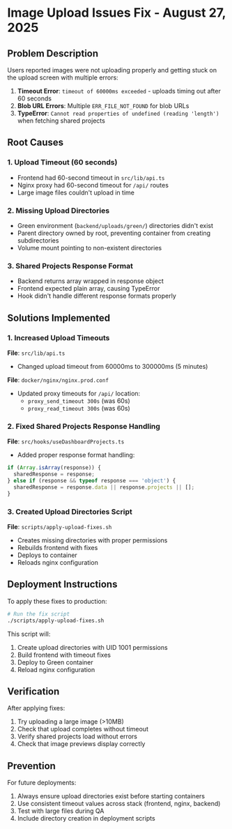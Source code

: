 # Image Upload Issues Fix - August 27, 2025

## Problem Description

Users reported images were not uploading properly and getting stuck on the upload screen with multiple errors:

1. **Timeout Error**: `timeout of 60000ms exceeded` - uploads timing out after 60 seconds
2. **Blob URL Errors**: Multiple `ERR_FILE_NOT_FOUND` for blob URLs
3. **TypeError**: `Cannot read properties of undefined (reading 'length')` when fetching shared projects

## Root Causes

### 1. Upload Timeout (60 seconds)

- Frontend had 60-second timeout in `src/lib/api.ts`
- Nginx proxy had 60-second timeout for `/api/` routes
- Large image files couldn't upload in time

### 2. Missing Upload Directories

- Green environment (`backend/uploads/green/`) directories didn't exist
- Parent directory owned by root, preventing container from creating subdirectories
- Volume mount pointing to non-existent directories

### 3. Shared Projects Response Format

- Backend returns array wrapped in response object
- Frontend expected plain array, causing TypeError
- Hook didn't handle different response formats properly

## Solutions Implemented

### 1. Increased Upload Timeouts

**File**: `src/lib/api.ts`

- Changed upload timeout from 60000ms to 300000ms (5 minutes)

**File**: `docker/nginx/nginx.prod.conf`

- Updated proxy timeouts for `/api/` location:
  - `proxy_send_timeout 300s` (was 60s)
  - `proxy_read_timeout 300s` (was 60s)

### 2. Fixed Shared Projects Response Handling

**File**: `src/hooks/useDashboardProjects.ts`

- Added proper response format handling:

```typescript
if (Array.isArray(response)) {
  sharedResponse = response;
} else if (response && typeof response === 'object') {
  sharedResponse = response.data || response.projects || [];
}
```

### 3. Created Upload Directories Script

**File**: `scripts/apply-upload-fixes.sh`

- Creates missing directories with proper permissions
- Rebuilds frontend with fixes
- Deploys to container
- Reloads nginx configuration

## Deployment Instructions

To apply these fixes to production:

```bash
# Run the fix script
./scripts/apply-upload-fixes.sh
```

This script will:

1. Create upload directories with UID 1001 permissions
2. Build frontend with timeout fixes
3. Deploy to Green container
4. Reload nginx configuration

## Verification

After applying fixes:

1. Try uploading a large image (>10MB)
2. Check that upload completes without timeout
3. Verify shared projects load without errors
4. Check that image previews display correctly

## Prevention

For future deployments:

1. Always ensure upload directories exist before starting containers
2. Use consistent timeout values across stack (frontend, nginx, backend)
3. Test with large files during QA
4. Include directory creation in deployment scripts
